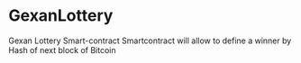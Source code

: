 # GexanLottery
Gexan Lottery Smart-contract
Smartcontract will allow to define a winner by Hash of next block of Bitcoin  
